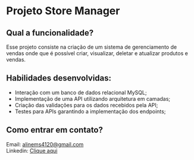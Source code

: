 # Projeto Store Manager 

## Qual a funcionalidade?
Esse projeto consiste na criação de um sistema de gerenciamento de vendas onde que é possível criar, visualizar, deletar e atualizar produtos e vendas.

## Habilidades desenvolvidas:
 - Interação com um banco de dados relacional MySQL;
 - Implementação de uma API utilizando arquitetura em camadas;
 - Criação das validações para os dados recebidos pela API;
 - Testes para APIs garantindo a implementação dos endpoints;

## Como entrar em contato?
Email: alinems4120@gmail.com <br>
Linkedin: <a href="https://www.linkedin.com/in/alinemourasantos-dev/" target="_blank">Clique aqui</a>

